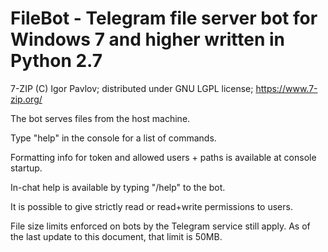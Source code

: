 # FileBot - Telegram file server bot for Windows 7 and higher written in Python 2.7

7-ZIP (C) Igor Pavlov; distributed under GNU LGPL license; https://www.7-zip.org/

The bot serves files from the host machine.

Type "help" in the console for a list of commands.

Formatting info for token and allowed users + paths is available at console startup.

In-chat help is available by typing "/help" to the bot.

It is possible to give strictly read or read+write permissions to users.

File size limits enforced on bots by the Telegram service still apply. As of the last update to this document, that limit is 50MB.
